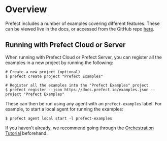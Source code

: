 # Overview

Prefect includes a number of examples covering different features. These can be
viewed live in the docs, or accessed from the GitHub repo
[here](https://github.com/PrefectHQ/prefect/tree/master/examples).

## Running with Prefect Cloud or Server

When running with Prefect Cloud or Prefect Server, you can register all the
examples in a new project by running the following:

```
# Create a new project (optional)
$ prefect create project "Prefect Examples"

# Register all the examples into the "Prefect Examples" project
$ prefect register --json https://docs.prefect.io/examples.json --project "Prefect Examples"
```

These can then be run using any agent with an ``prefect-examples`` label. For
example, to start a local agent for running the examples:

```
$ prefect agent local start -l prefect-examples
```

If you haven't already, we recommend going through the [Orchestration
Tutorial](/orchestration/tutorial/overview.md) beforehand.
